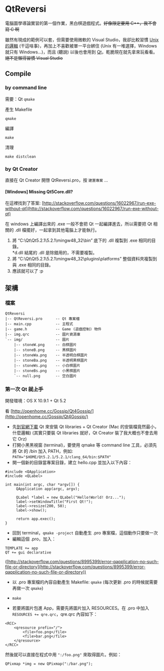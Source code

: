 QtReversi
=========

電腦圖學導論實習的第一個作業，黑白棋遊戲程式。<del>好像限定要用 C++，我不會寫 C 啊</del>

雖然有現成的範例可以套，但需要使用微軟的 Visual Studio，我卻比較習慣 [Unix 的邏輯](http://gogojimmy.net/2012/04/07/why-programmer-should-use-mac/) (干這啥事)，再加上不喜歡被單一平台綁住 (Unix 有一堆選擇，Windows 就只有 Windows...)，而且 (聽說) 以後也會用到 [Qt](http://qt-project.org/)，乾脆現在就先拿來玩看看。<del>絕不是懶得習慣 Visual Studio</del>

## Compile

### by command line

需要：Qt `qmake`

產生 Makefile

```
qmake
```

編譯

```
make
```

清理

```
make distclean
```

### by Qt Creator

直接在 Qt Creator 開啓 QtReversi.pro，按 `建置專案` ...

#### [Windows] Missing Qt5Core.dll?

在這裡找到了答案: [http://stackoverflow.com/questions/16022967/run-exe-without-qt](http://stackoverflow.com/questions/16022967/run-exe-without-qt)

在 windows 上編譯出來的 .exe 一般不會把 Qt 一起編譯進去，所以需要把 Qt 相關的 .dll 檔擺好，一起拿到其他電腦上才能執行。

1. 將 “C:\Qt\Qt5.2.1\5.2.1\mingw48_32\bin” 底下的 .dll 複製到 .exe 相同的目錄。  
*d.dll 結尾的 .dll 是除錯用的，不需要複製。
2. 將 “C:\Qt\Qt5.2.1\5.2.1\mingw48_32\plugins\platforms” 整個資料夾複製到與 .exe 相同的目錄。
3. 應該就可以了 :p


## 架構

### 檔案

```
QtReversi
|-- QtReversi.pro      -- Qt 專案檔
|-- main.cpp           -- 主程式
|-- game.h             -- Game (遊戲控制) 物件
|-- img.qrc            -- 圖片資源庫
`-- img/               -- 圖片
    |-- stoneW.png     -- 白棋圖片
    |-- stoneB.png     -- 黑棋圖片
    |-- stoneWa.png    -- 半透明白棋圖片
    |-- stoneBa.png    -- 半透明黑棋圖片
    |-- stoneWs.png    -- 小白棋圖片
    |-- stoneBs.png    -- 小黑棋圖片
    `-- null.png       -- 空白圖片
```


### 第一次 Qt <del>就上手</del>

開發環境：OS X 10.9.1 + Qt 5.2

看 [http://openhome.cc/Gossip/Qt4Gossip/](http://openhome.cc/Gossip/Qt4Gossip/)

- 先[到官網下載](http://qt-project.org/downloads) Qt 來安裝 Qt libraries + Qt Creator (Mac 的安裝檔竟然最小，什麼邏輯) (其實只要裝 Qt libraries 就好，Qt Creator 裝了我大概也不會去用它 Orz)
- 打開小黑黑視窗 (terminal)，要使用 qmake 等 command line 工具，必須先將 Qt 的 /bin 加入 PATH，例如: `PATH="$HOME/Qt5.2.1/5.2.1/clang_64/bin:$PATH"`
- 開一個新的目錄當專案目錄，建立 hello.cpp 並加入以下內容：

```
#include <QApplication>
#include <QLabel>

int main(int argc, char *argv[]) {
     QApplication app(argc, argv);

     QLabel *label = new QLabel("Hello!World! Orz...");
     label->setWindowTitle("First Qt!");
     label->resize(200, 50);
     label->show();

     return app.exec();
}
```

- 回到 terminal，`qmake -project` 自動產生 .pro 專案檔，這個動作只要做一次
- 編輯這個 .pro，加入：

```
TEMPLATE += app
QT += gui declarative
```
([http://stackoverflow.com/questions/8995399/error-qapplication-no-such-file-or-directory](http://stackoverflow.com/questions/8995399/error-qapplication-no-such-file-or-directory))

- 以 .pro 專案檔的內容自動產生 Makefile: `qmake` (每次更新 .pro 的時候就需要再做一次 `qmake`)
- `make`

- 若要將圖片包進 App，需要先將圖片加入 RESOURCES。在 .pro 中加入 `RESOURCES += qre.qrc`，qre.qrc 內容如下：

```
<RCC>
	<qresource prefix="/">
		<file>foo.png</file>
		<file>bar.png</file>
	</qresource>
</RCC>
```

然後就可以直接在程式中用 `":/foo.png"` 來取得圖片。例如：

```
QPixmap *img = new QPixmap(":/bar.png"); 
```
